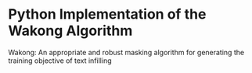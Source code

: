 # Python Implementation of the Wakong Algorithm

Wakong: An appropriate and robust masking algorithm for generating the training objective of text infilling
